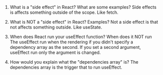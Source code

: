 1. What is a "side effect" in React? What are some examples?
   Side effects is affects something outside of the scope. Like fetch.

2. What is NOT a "side effect" in React? Examples?
   Not a side effect is that not affects something outside. Like useState.

3. When does React run your useEffect function? When does it NOT run
   The useEffect run when the rendering if you didn't specify a dependency array as the second.
   If you set a second argument, useEffect run only the argument is changed.

4. How would you explain what the "dependencies array" is?
   The dependencies array is the trigger that to run useEffect.
